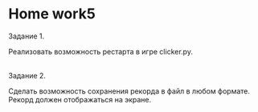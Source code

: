 # <b>Home work5</b>

Задание 1.<br>

Реализовать возможность рестарта в игре clicker.py.

<br>Задание 2.<br>

Сделать возможность сохранения рекорда в файл в любом формате. Рекорд должен отображаться на экране.